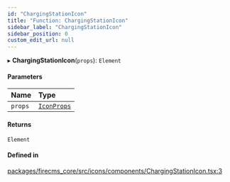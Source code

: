 ```yaml
---
id: "ChargingStationIcon"
title: "Function: ChargingStationIcon"
sidebar_label: "ChargingStationIcon"
sidebar_position: 0
custom_edit_url: null
---
```


▸ **ChargingStationIcon**(`props`): `Element`

#### Parameters

| Name | Type |
| :------ | :------ |
| `props` | [`IconProps`](../types/IconProps.md) |

#### Returns

`Element`

#### Defined in

[packages/firecms_core/src/icons/components/ChargingStationIcon.tsx:3](https://github.com/FireCMSco/firecms/blob/d45f3739/packages/firecms_core/src/icons/components/ChargingStationIcon.tsx#L3)
